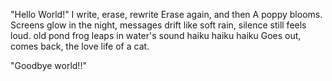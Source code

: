 "Hello World!"
I write, erase, rewrite
Erase again, and then
A poppy blooms.
Screens glow in the night,
messages drift like soft rain,
silence still feels loud.
old pond
frog leaps in
water's sound
haiku
haiku
haiku
Goes out,
comes back,
the love life of a cat.






"Goodbye world!!"